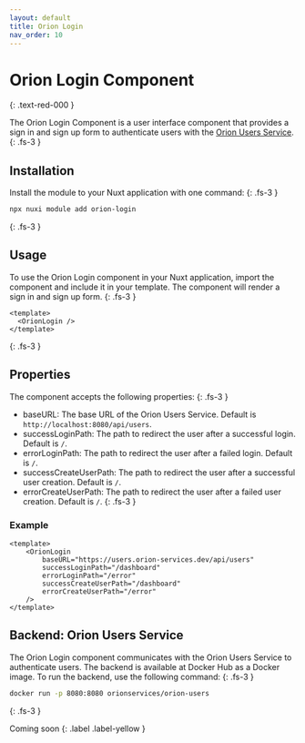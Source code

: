 ```yaml
---
layout: default
title: Orion Login
nav_order: 10
---
```


# Orion Login Component
{: .text-red-000 }

The Orion Login Component is a user interface component that provides a sign
in and sign up form to authenticate users with the
[Orion Users Service](https://users.orion-services.dev).
{: .fs-3 }

## Installation

Install the module to your Nuxt application with one command:
{: .fs-3 }

```bash
npx nuxi module add orion-login
```
{: .fs-3 }

## Usage

To use the Orion Login component in your Nuxt application, import the component
and include it in your template. The component will render a sign in and sign up
form.
{: .fs-3 }

```vue
<template>
  <OrionLogin />
</template>
```
{: .fs-3 }

## Properties

The component accepts the following properties:
{: .fs-3 }

* baseURL: The base URL of the Orion Users Service. Default is
  `http://localhost:8080/api/users`.
* successLoginPath: The path to redirect the user after a successful login.
  Default is `/`.
* errorLoginPath: The path to redirect the user after a failed login. Default
  is `/`.
* successCreateUserPath: The path to redirect the user after a successful user
  creation. Default is `/`.
* errorCreateUserPath: The path to redirect the user after a failed user
  creation. Default is `/`.
{: .fs-3 }

### Example

```vue
<template>
	<OrionLogin
		baseURL="https://users.orion-services.dev/api/users"
		successLoginPath="/dashboard"
		errorLoginPath="/error"
		successCreateUserPath="/dashboard"
		errorCreateUserPath="/error"
	/>
</template>
```

## Backend: Orion Users Service

The Orion Login component communicates with the Orion Users Service to
authenticate users. The backend is available at Docker Hub as a Docker image.
To run the backend, use the following command:
{: .fs-3 }

```bash
docker run -p 8080:8080 orionservices/orion-users
```
{: .fs-3 }

Coming soon
{: .label .label-yellow }
